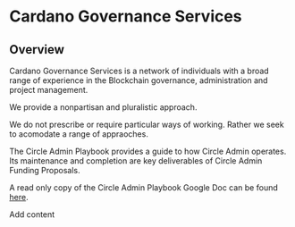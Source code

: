 # Cardano Governance Services

## Overview&#x20;

Cardano Governance Services is a network of individuals with a broad range of experience in the Blockchain governance, administration and project management.&#x20;

We provide a nonpartisan and pluralistic approach.

We do not prescribe or require particular ways of working. Rather we seek to acomodate a range of appraoches.&#x20;



The Circle Admin Playbook provides a guide to how Circle Admin operates. Its maintenance and completion are key deliverables of Circle Admin Funding Proposals.

A read only copy of the Circle Admin Playbook Google Doc can be found [here](https://docs.google.com/document/d/1YiqcpH1tCgYVB-qDmxZMIXfd7nIlRlDl0PuQRPvsfyw/edit?usp=sharing).

Add content
